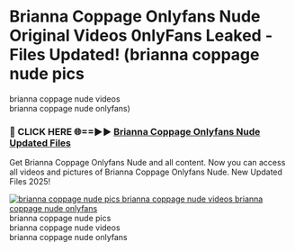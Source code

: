 # Brianna Coppage Onlyfans Nude Original Videos 0nlyFans Leaked - Files Updated! (brianna coppage nude pics<br>
brianna coppage nude videos<br>
brianna coppage nude onlyfans)

<h3>🔴 CLICK HERE 🌐==►► <a href="https://tinyurl.com/2p9ay9w9" rel="nofollow">Brianna Coppage Onlyfans Nude Updated Files</a></h3>

Get Brianna Coppage Onlyfans Nude and all content. Now you can access all videos and pictures of Brianna Coppage Onlyfans Nude. New Updated Files 2025!

[![brianna coppage nude pics<br>
brianna coppage nude videos<br>
brianna coppage nude onlyfans](https://i.imgur.com/KQgVmj3.gif)](https://tinyurl.com/2p9ay9w9)
brianna coppage nude pics<br>
brianna coppage nude videos<br>
brianna coppage nude onlyfans